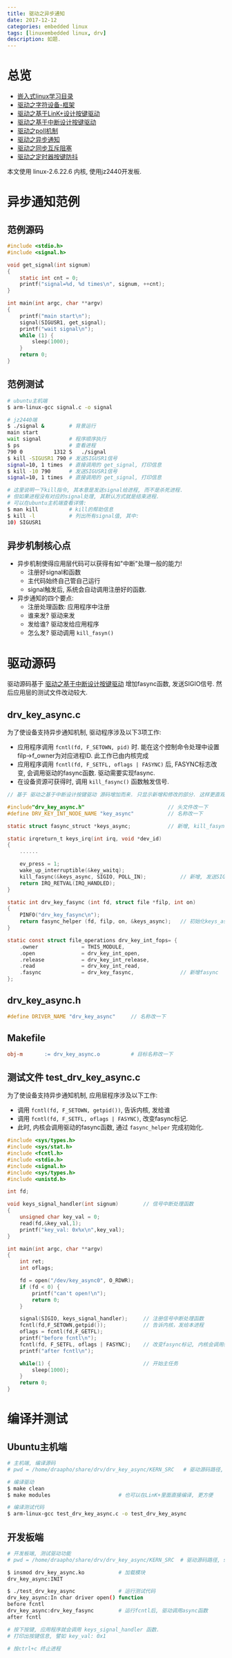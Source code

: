 ```yaml
---
title: 驱动之异步通知
date: 2017-12-12
categories: embedded linux
tags: [linuxembedded linux, drv]
description: 如题.
---
```


# 总览
- [嵌入式linux学习目录](https://draapho.github.io/2017/11/23/1734-linux-content/)
- [驱动之字符设备-框架](https://draapho.github.io/2017/11/22/1733-drv-chr1/)
- [驱动之基于LinK+设计按键驱动](https://draapho.github.io/2017/11/30/1740-drv-chr2/)
- [驱动之基于中断设计按键驱动](https://draapho.github.io/2017/12/07/1741-drv-chr3/)
- [驱动之poll机制](https://draapho.github.io/2017/12/11/1742-drv-chr4/)
- [驱动之异步通知](https://draapho.github.io/2017/12/12/1743-drv-chr5/)
- [驱动之同步互斥阻塞](https://draapho.github.io/2017/12/13/1744-drv-chr6/)
- [驱动之定时器按键防抖](https://draapho.github.io/2018/01/04/1801-drv-chr7/)


本文使用 linux-2.6.22.6 内核, 使用jz2440开发板.

# 异步通知范例

## 范例源码
``` c
#include <stdio.h>
#include <signal.h>

void get_signal(int signum)
{
    static int cnt = 0;
    printf("signal=%d, %d times\n", signum, ++cnt);
}

int main(int argc, char **argv)
{
    printf("main start\n");
    signal(SIGUSR1, get_signal);
    printf("wait signal\n");
    while (1) {
        sleep(1000);
    }
    return 0;
}
```

## 范例测试
``` bash
# ubuntu主机端
$ arm-linux-gcc signal.c -o signal

# jz2440端
$ ./signal &        # 背景运行
main start
wait signal         # 程序顺序执行
$ ps                # 查看进程
790 0          1312 S   ./signal
$ kill -SIGUSR1 790 # 发送SIGUSR1信号
signal=10, 1 times  # 直接调用的 get_signal, 打印信息
$ kill -10 790      # 发送SIGUSR1信号
signal=10, 1 times  # 直接调用的 get_signal, 打印信息

# 这里说明一下kill指令, 其本意是发送signal给进程, 而不是杀死进程.
# 但如果进程没有对应的signal处理, 其默认方式就是结束进程.
# 可以在ubuntu主机端查看详情:
$ man kill          # kill的帮助信息
$ kill -l           # 列出所有signal值, 其中:
10) SIGUSR1
```

## 异步机制核心点
- 异步机制使得应用层代码可以获得有如"中断"处理一般的能力!
    - 注册好signal和函数
    - 主代码始终自己管自己运行
    - signal触发后, 系统会自动调用注册好的函数.
- 异步通知的四个要点:
    - 注册处理函数: 应用程序中注册
    - 谁来发? 驱动来发
    - 发给谁? 驱动发给应用程序
    - 怎么发? 驱动调用 `kill_fasyn()`


# 驱动源码

驱动源码基于 [驱动之基于中断设计按键驱动](https://draapho.github.io/2017/12/07/1741-drv-chr3/)
增加fasync函数, 发送SIGIO信号.
然后应用层的测试文件改动较大.


## drv_key_async.c

为了使设备支持异步通知机制, 驱动程序涉及以下3项工作:
- 应用程序调用 `fcntl(fd, F_SETOWN, pid)` 时. 能在这个控制命令处理中设置 filp->f_owner为对应进程ID. 此工作已由内核完成
- 应用程序调用 `fcntl(fd, F_SETFL, oflags | FASYNC)` 后, FASYNC标志改变, 会调用驱动的fasync函数. 驱动需要实现fasync.
- 在设备资源可获得时, 调用 `kill_fasync()` 函数触发信号.


``` c
// 基于 驱动之基于中断设计按键驱动 源码增加而来. 只显示新增和修改的部分. 这样更直观易懂.

#include"drv_key_async.h"                           // 头文件改一下
#define DRV_KEY_INT_NODE_NAME "key_async"           // 名称改一下

static struct fasync_struct *keys_async;            // 新增, kill_fasync使用

static irqreturn_t keys_irq(int irq, void *dev_id)
{
    ......

    ev_press = 1;
    wake_up_interruptible(&key_waitq);
    kill_fasync(&keys_async, SIGIO, POLL_IN);           // 新增, 发送SIGIO信号
    return IRQ_RETVAL(IRQ_HANDLED);
}

static int drv_key_fasync (int fd, struct file *filp, int on)
{
    PINFO("drv_key_fasync\n");
    return fasync_helper (fd, filp, on, &keys_async);   // 初始化keys_async
}

static const struct file_operations drv_key_int_fops= {
    .owner              = THIS_MODULE,
    .open               = drv_key_int_open,
    .release            = drv_key_int_release,
    .read               = drv_key_int_read,
    .fasync             = drv_key_fasync,               // 新增fasync
};
```

## drv_key_async.h

``` c
#define DRIVER_NAME "drv_key_async"     // 名称改一下
```

## Makefile

``` makefile
obj-m       := drv_key_async.o          # 目标名称改一下
```


## 测试文件 test_drv_key_async.c

为了使设备支持异步通知机制, 应用层程序涉及以下工作:
- 调用 `fcntl(fd, F_SETOWN, getpid())`, 告诉内核, 发给谁
- 调用 `fcntl(fd, F_SETFL, oflags | FASYNC)`, 改变fasync标记.
- 此时, 内核会调用驱动的fasync函数, 通过 `fasync_helper` 完成初始化.


``` c
#include <sys/types.h>
#include <sys/stat.h>
#include <fcntl.h>
#include <stdio.h>
#include <signal.h>
#include <sys/types.h>
#include <unistd.h>

int fd;

void keys_signal_handler(int signum)        // 信号中断处理函数
{
    unsigned char key_val = 0;
    read(fd,&key_val,1);
    printf("key_val: 0x%x\n",key_val);
}

int main(int argc, char **argv)
{
    int ret;
    int oflags;

    fd = open("/dev/key_async0", O_RDWR);
    if (fd < 0) {
        printf("can't open!\n");
        return 0;
    }

    signal(SIGIO, keys_signal_handler);     // 注册信号中断处理函数
    fcntl(fd,F_SETOWN,getpid());            // 告诉内核，发给本进程
    oflags = fcntl(fd,F_GETFL);
    printf("before fcntl\n");
    fcntl(fd, F_SETFL, oflags | FASYNC);    // 改变fasync标记, 内核会调用驱动fasync, 完成初始化
    printf("after fcntl\n");

    while(1) {                              // 开始主任务
        sleep(1000);
    }
    return 0;
}
```


# 编译并测试

## Ubuntu主机端

``` bash
# 主机端, 编译源码
# pwd = /home/draapho/share/drv/drv_key_async/KERN_SRC   # 驱动源码路径, share是nfs共享文件夹

# 编译驱动
$ make clean
$ make modules                      # 也可以在LinK+里面直接编译, 更方便

# 编译测试代码
$ arm-linux-gcc test_drv_key_async.c -o test_drv_key_async
```

## 开发板端
``` bash
# 开发板端, 测试驱动功能
# pwd = /home/draapho/share/drv/drv_key_async/KERN_SRC  # 驱动源码路径, share是nfs共享文件夹

$ insmod drv_key_async.ko           # 加载模块
drv_key_async:INIT

$ ./test_drv_key_async              # 运行测试代码
drv_key_async:In char driver open() function
before fcntl
drv_key_async:drv_key_fasync        # 运行fcntl后, 驱动调用async函数
after fcntl

# 按下按键, 应用程序就会调用 keys_signal_handler 函数.
# 打印出按键信息, 譬如 key_val: 0x1

# 按ctrl+c 终止进程
```

